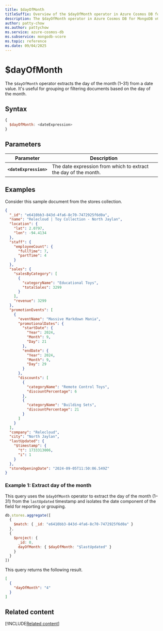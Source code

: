 ```yaml
---
title: $dayOfMonth
titleSuffix: Overview of the $dayOfMonth operator in Azure Cosmos DB for MongoDB (vCore)
description: The $dayOfMonth operator in Azure Cosmos DB for MongoDB vCore extracts the day of the month from a date.
author: patty-chow
ms.author: pattychow
ms.service: azure-cosmos-db
ms.subservice: mongodb-vcore
ms.topic: reference
ms.date: 09/04/2025
---
```


# $dayOfMonth

The `$dayOfMonth` operator extracts the day of the month (1–31) from a date value. It's useful for grouping or filtering documents based on the day of the month.

## Syntax

```javascript
{
  $dayOfMonth: <dateExpression>
}
```

## Parameters

| Parameter              | Description                                                     |
| ---------------------- | --------------------------------------------------------------- |
| **`<dateExpression>`** | The date expression from which to extract the day of the month. |

## Examples

Consider this sample document from the stores collection.

```json
{
  "_id": "e6410bb3-843d-4fa6-8c70-7472925f6d0a",
  "name": "Relecloud | Toy Collection - North Jaylan",
  "location": {
    "lat": 2.0797,
    "lon": -94.4134
  },
  "staff": {
    "employeeCount": {
      "fullTime": 7,
      "partTime": 4
    }
  },
  "sales": {
    "salesByCategory": [
      {
        "categoryName": "Educational Toys",
        "totalSales": 3299
      }
    ],
    "revenue": 3299
  },
  "promotionEvents": [
    {
      "eventName": "Massive Markdown Mania",
      "promotionalDates": {
        "startDate": {
          "Year": 2024,
          "Month": 9,
          "Day": 21
        },
        "endDate": {
          "Year": 2024,
          "Month": 9,
          "Day": 29
        }
      },
      "discounts": [
        {
          "categoryName": "Remote Control Toys",
          "discountPercentage": 6
        },
        {
          "categoryName": "Building Sets",
          "discountPercentage": 21
        }
      ]
    }
  ],
  "company": "Relecloud",
  "city": "North Jaylan",
  "lastUpdated": {
    "$timestamp": {
      "t": 1733313006,
      "i": 1
    }
  },
  "storeOpeningDate": "2024-09-05T11:50:06.549Z"
}
```

### Example 1: Extract day of the month

This query uses the `$dayOfMonth` operator to extract the day of the month (1–31) from the `lastUpdated` timestamp and isolates the date component of the field for reporting or grouping.

```javascript
db.stores.aggregate([
  {
    $match: { _id: "e6410bb3-843d-4fa6-8c70-7472925f6d0a" }
  },
  {
    $project: {
      _id: 0,
      dayOfMonth: { $dayOfMonth: "$lastUpdated" }
    }
  }
])
```

This query returns the following result.

```json
[
  {
    "dayOfMonth": "4"
  }
]
```

## Related content

[!INCLUDE[Related content](../includes/related-content.md)]
